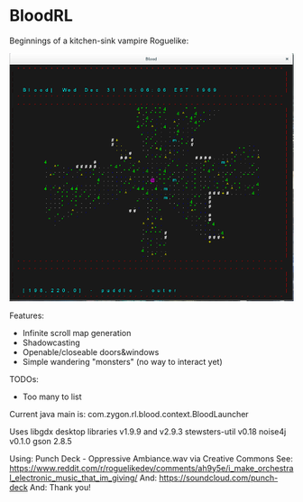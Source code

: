 # BloodRL
Beginnings of a kitchen-sink vampire Roguelike:

![Alt text](/images/BloodRL1.png?raw=true "Blood")

Features: 
* Infinite scroll map generation
* Shadowcasting
* Openable/closeable doors&windows
* Simple wandering "monsters" (no way to interact yet)

TODOs:
* Too many to list

Current java main is:
com.zygon.rl.blood.context.BloodLauncher

Uses libgdx desktop libraries v1.9.9 and v2.9.3
stewsters-util v0.18
noise4j v0.1.0
gson 2.8.5

Using: Punch Deck - Oppressive Ambiance.wav via Creative Commons
See: https://www.reddit.com/r/roguelikedev/comments/ah9y5e/i_make_orchestral_electronic_music_that_im_giving/
And: https://soundcloud.com/punch-deck
And: Thank you!
